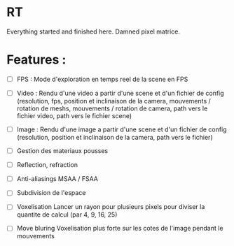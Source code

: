# RT
Everything started and finished here. Damned pixel matrice.

<h1>Features :</h1>

- [ ] FPS : Mode d'exploration en temps reel de la scene en FPS


- [ ] Video : Rendu d'une video a partir d'une scene et d'un fichier de config
(resolution, fps, position et inclinaison de la camera, mouvements / rotation de meshs,
mouvements / rotation de camera, path vers le fichier video, path vers le fichier scene)


- [ ] Image : Rendu d'une image a partir d'une scene et d'un fichier de config
(resolution, position et inclinaison de la camera, path vers le fichier)

- [ ] Gestion des materiaux pousses

- [ ] Reflection, refraction

- [ ] Anti-aliasings MSAA / FSAA

- [ ] Subdivision de l'espace

- [ ] Voxelisation
Lancer un rayon pour plusieurs pixels pour diviser la quantite de calcul (par 4, 9, 16, 25)

- [ ] Move bluring
Voxelisation plus forte sur les cotes de l'image pendant le mouvements
